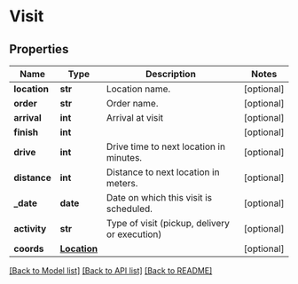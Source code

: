 # Visit

## Properties
Name | Type | Description | Notes
------------ | ------------- | ------------- | -------------
**location** | **str** | Location name. | [optional] 
**order** | **str** | Order name. | [optional] 
**arrival** | **int** | Arrival at visit | [optional] 
**finish** | **int** |  | [optional] 
**drive** | **int** | Drive time to next location in minutes. | [optional] 
**distance** | **int** | Distance to next location in meters. | [optional] 
**_date** | **date** | Date on which this visit is scheduled. | [optional] 
**activity** | **str** | Type of visit (pickup, delivery or execution) | [optional] 
**coords** | [**Location**](Location.md) |  | [optional] 

[[Back to Model list]](../README.md#documentation-for-models) [[Back to API list]](../README.md#documentation-for-api-endpoints) [[Back to README]](../README.md)

